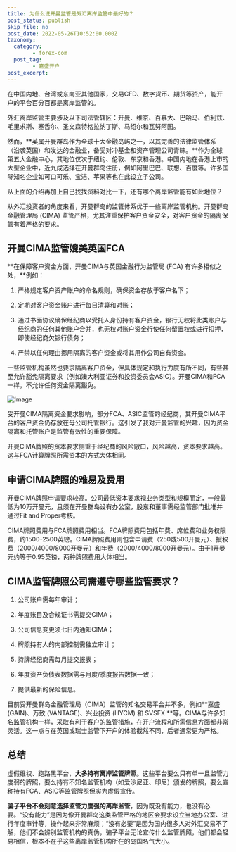 ```yaml
---
title: 为什么说开曼监管是外汇离岸监管中最好的？
post_status: publish
skip_file: no
post_date: 2022-05-26T10:52:00.000Z
taxonomy:
  category:
        - forex-com
  post_tag:
        - 嘉盛开户
post_excerpt: 
---
```

在中国内地、台湾或东南亚其他国家，交易CFD、数字货币、期货等资产，能开户的平台百分百都是离岸监管的。

外汇离岸监管主要涉及以下司法管辖区：开曼、维京、百慕大、巴哈马、伯利兹、毛里求斯、塞舌尔、圣文森特格拉纳丁斯、马绍尔和瓦努阿图。

然而，**英属开曼群岛作为全球十大金融岛屿之一，以其完善的法律监管体系（沿袭英国）和发达的金融业，备受对冲基金和资产管理公司青睐。**作为全球第五大金融中心，其地位仅次于纽约、伦敦、东京和香港。中国内地在香港上市的大型企业中，近九成选择在开曼群岛注册，例如阿里巴巴、联想、百度等。许多国际知名企业如可口可乐、宝洁、苹果等也在此设立子公司。

从上面的介绍再加上自己找找资料对比一下，还有哪个离岸监管能有如此地位？

从外汇投资者的角度来看，开曼群岛的监管体系优于一些离岸监管机构。开曼群岛金融管理局 (CIMA) 监管严格，尤其注重保护客户资金安全，对客户资金的隔离保管有着严格的要求。

## 开曼CIMA监管媲美英国FCA

**在保障客户资金方面，开曼CIMA与英国金融行为监管局 (FCA) 有许多相似之处，**例如：

1. 严格规定客户资产账户的命名规则，确保资金存放于客户名下；

1. 定期对客户资金账户进行每日清算和对账；

1. 通过书面协议确保经纪商以受托人身份持有客户资金，银行无权将此类账户与经纪商的任何其他账户合并，也无权对账户资金行使任何留置权或进行扣押，即使经纪商欠银行债务；

1. 严禁以任何理由挪用隔离的客户资金或将其用作公司自有资金。

一些监管机构虽然也要求隔离客户资金，但具体规定和执行力度有所不同，有些甚至允许豁免隔离要求（例如澳大利亚证券和投资委员会ASIC）。开曼CIMA和FCA一样，不允许任何资金隔离豁免。

![Image](https://prod-files-secure.s3.us-west-2.amazonaws.com/39ed1227-6d7d-4570-be36-9ccd4a2c4241/bd849744-3fcb-4a37-8312-357962c8f065/image.png?X-Amz-Algorithm=AWS4-HMAC-SHA256&X-Amz-Content-Sha256=UNSIGNED-PAYLOAD&X-Amz-Credential=ASIAZI2LB466S2PYO6FJ%2F20250909%2Fus-west-2%2Fs3%2Faws4_request&X-Amz-Date=20250909T161402Z&X-Amz-Expires=3600&X-Amz-Security-Token=IQoJb3JpZ2luX2VjEHAaCXVzLXdlc3QtMiJHMEUCICiAJaxGEru85tH3pt5V9%2FZgWG35KuoKVO5GEF2J93ijAiEA%2BEgBvyIl0Jyzk5IkxkMJUToeMDmCwgvKV%2BKPa37%2Fu5MqiAQI2f%2F%2F%2F%2F%2F%2F%2F%2F%2F%2FARAAGgw2Mzc0MjMxODM4MDUiDP5SPN%2BiwqBbZaRqRircA%2BdJm6lZG5kcABt6wPEDaQRAXSeRrlfU8L2uBnyo7RAs0iuGMq%2FSPkfRF0iMSmxJyxzT7Dw%2BREtp3%2BNoNiGFjRhFXbwOfN0f60LnkQt81PduSKlOPlbt5p0UOhKWD17qUXz0RJZs7R%2BuFbG3byLQK9%2BBgEZVg2ju%2FLdg7aRhRYSjoqfSzeR4eHxQUJ38djD67jrcqSKyytBehdTlGBs8MQ0lAXkH%2BjyQPULCZhs1a66C1sDSM%2FyLXRqGQZBoqfJ2uMO8mTtOCoYg1n66dCJVDGya3gY7ieRUsE6ZU%2FhKuEjHF0lln8DrKEjlDXzszzBrboxWKoqp%2BvvaoZwOFaB1rBNLAWNZw2Vcanq9EryTfEYLGIA1DTGtrDM4LGps4mD007HwnIfbwjBB0t7%2FYzS0WQccxbRloo1NUueOaI3DRRiFz%2BRB7NMXbFj0FAEh2v7t63xr1BcesJ4fyh98mR1ZZhaZh03X412Yhyb%2Fa6IWL8XOZqRpVT7sDQ1TuYWUUI3LCZdOv2r52UBTzm7EyRCxMtxArDqO5FA9bAbC1vhhH2BmUFRnqKNVo7hE%2BUOtDK58u08M8NFK01LYHG3jjxHh5w9EsuRBenqfX3WEvjsrYjus93x3mTKhKjM%2FHpOHMKucgcYGOqUB1ggOYxyGEKamMdUcVQPiAWkiu0OvnOaYOqWBypYcgEStx%2FvGKxXD8phJhECJ%2BUuff%2FDhzaJ4m1Bo%2BAQFtBUvG%2FgzxDgAo3qQA1wyC4VzVLZCGl0f70K9NEoaJOTB8%2FHwsXvPOsnJL9bN0XYD744ykUTuB9Y%2B8JOIT9eEfzFYlxx9wiLdlf601tqAP3KgHtduJ8XJtg2ApCcH0vgGUvB48vR6gJv0&X-Amz-Signature=ec3a2ed16c8169bfaf72cb273fb49bfbe38bcabd70212c0b14236b47f75a4940&X-Amz-SignedHeaders=host&x-amz-checksum-mode=ENABLED&x-id=GetObject)

受开曼CIMA隔离资金要求影响，部分FCA、ASIC监管的经纪商，其开曼CIMA平台的客户资金仍存放在母公司托管银行。这引发了我对开曼监管的兴趣，因为资金隔离和托管账户是监管有效性的重要保障。

开曼CIMA牌照的资本要求侧重于经纪商的风险敞口，风险越高，资本要求越高。这与FCA计算牌照所需资本的方式大体相同。

## **申请CIMA牌照的难易及费用**

开曼CIMA牌照申请要求较高。公司最低资本要求视业务类型和规模而定，一般最低为10万开曼元，且须在开曼群岛设有办公室，股东和董事需经监管部门批准并通过Fit and Proper考核。

CIMA牌照费用与FCA牌照费用相当。FCA牌照费用包括年费、席位费和业务权限费，约1500-2500英镑。CIMA牌照费用则包含申请费（250或500开曼元）、授权费（2000/4000/8000开曼元）和年费（2000/4000/8000开曼元）。由于1开曼元约等于0.95英镑，两种牌照费用大体相当。

## CIMA监管牌照公司需遵守哪些监管要求？

1. 公司账户需每年审计；

1. 年度账目及合规证书需提交CIMA；

1. 公司信息变更须七日内通知CIMA；

1. 牌照持有人的内部控制需独立审计；

1. 持牌经纪商需每月提交报表；

1. 年度资产负债表数据需与月度/季度报告数据一致；

1. 提供最新的保险信息。

目前受开曼群岛金融管理局（CIMA）监管的知名交易平台并不多，例如**嘉盛 (GAIN)、万致 (VANTAGE)、兴业投资 (HYCM) 和 SVSFX **等。CIMA与许多知名监管机构一样，采取有利于客户的监管措施，在开户流程和所需信息方面都非常灵活。这一点与在英国或瑞士监管下开户的体验截然不同，后者通常更为严格。

## 总结

虚假维权、跑路黑平台，**大多持有离岸监管牌照**。这些平台要么只有单一且监管力度弱的牌照，要么持有不知名监管机构（如爱沙尼亚、印尼）颁发的牌照，要么宣称持有FCA、ASIC等监管牌照但实为虚假宣传。

**骗子平台不会刻意选择监管力度强的离岸监管**，因为既没有能力，也没有必要。“没有能力”是因为像开曼群岛这类监管严格的地区会要求设立当地办公室、进行年度审计等，操作起来非常麻烦；“没有必要”是因为国内很多人对外汇交易不了解，他们不会辨别监管机构的真伪，骗子平台无论宣传什么监管牌照，他们都会轻易相信，根本不在乎这些离岸监管机构所在的岛国名气大小。
